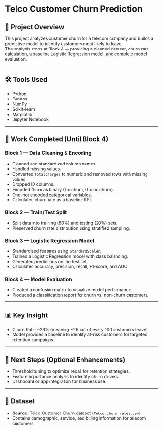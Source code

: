 # Telco Customer Churn Prediction

## 📌 Project Overview
This project analyzes customer churn for a telecom company and builds a predictive model to identify customers most likely to leave.  
The analysis stops at Block 4 — providing a cleaned dataset, churn rate calculation, a baseline Logistic Regression model, and complete model evaluation.

---

## 🛠 Tools Used
- Python
- Pandas
- NumPy
- Scikit-learn
- Matplotlib
- Jupyter Notebook

---

## 📂 Work Completed (Until Block 4)

### **Block 1 — Data Cleaning & Encoding**
- Cleaned and standardized column names.
- Handled missing values.
- Converted `TotalCharges` to numeric and removed rows with missing values.
- Dropped ID columns.
- Encoded `Churn` as binary (1 = churn, 0 = no churn).
- One-hot encoded categorical variables.
- Calculated churn rate as a baseline KPI.

### **Block 2 — Train/Test Split**
- Split data into training (80%) and testing (20%) sets.
- Preserved churn rate distribution using stratified sampling.

### **Block 3 — Logistic Regression Model**
- Standardized features using `StandardScaler`.
- Trained a Logistic Regression model with class balancing.
- Generated predictions on the test set.
- Calculated accuracy, precision, recall, F1-score, and AUC.

### **Block 4 — Model Evaluation**
- Created a confusion matrix to visualize model performance.
- Produced a classification report for churn vs. non-churn customers.

---

## 📊 Key Insight
- Churn Rate: ~26% (meaning ~26 out of every 100 customers leave).
- Model provides a baseline to identify at-risk customers for targeted retention campaigns.

---

## 🚀 Next Steps (Optional Enhancements)
- Threshold tuning to optimize recall for retention strategies.
- Feature importance analysis to identify churn drivers.
- Dashboard or app integration for business use.

---

## 📜 Dataset
- **Source:** Telco Customer Churn dataset (`Telco churn rates.csv`)
- Contains demographic, service, and billing information for telecom customers.
